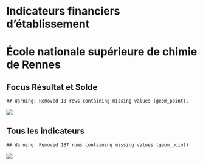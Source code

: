 Indicateurs financiers d’établissement
================

# École nationale supérieure de chimie de Rennes

## Focus Résultat et Solde

    ## Warning: Removed 18 rows containing missing values (geom_point).

![](/home/julien/repo/cpesr/RFC/Finances/Etablissements/école_nationale_supérieure_de_chimie_de_rennes_files/figure-gfm/etab.focus-1.png)<!-- -->

## Tous les indicateurs

    ## Warning: Removed 187 rows containing missing values (geom_point).

![](/home/julien/repo/cpesr/RFC/Finances/Etablissements/école_nationale_supérieure_de_chimie_de_rennes_files/figure-gfm/etab-1.png)<!-- -->
